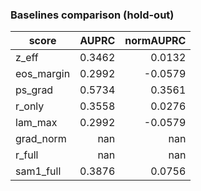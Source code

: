 ### Baselines comparison (hold-out)

| score | AUPRC | normAUPRC |
|---|---:|---:|
| z_eff | 0.3462 | 0.0132 |
| eos_margin | 0.2992 | -0.0579 |
| ps_grad | 0.5734 | 0.3561 |
| r_only | 0.3558 | 0.0276 |
| lam_max | 0.2992 | -0.0579 |
| grad_norm | nan | nan |
| r_full | nan | nan |
| sam1_full | 0.3876 | 0.0756 |